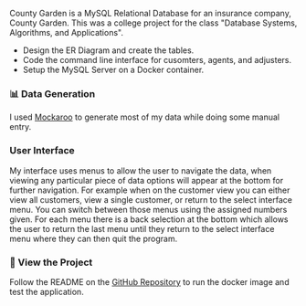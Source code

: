 County Garden is a MySQL Relational Database for an insurance company, County Garden. This was a college project for the class "Database Systems, Algorithms, and Applications".

- Design the ER Diagram and create the tables.
- Code the command line interface for cusomters, agents, and adjusters.
- Setup the MySQL Server on a Docker container.

### 📊 Data Generation

I used [Mockaroo](https://www.mockaroo.com/) to generate most of my data while doing some manual entry.

### User Interface 

My interface uses menus to allow the user to navigate the data, when viewing any particular piece of data options will appear at the bottom for further navigation.
For example when on the customer view you can either view all customers, view a single customer, or return to the select interface menu.
You can switch between those menus using the assigned numbers given.
For each menu there is a back selection at the bottom which allows the user to return the last menu until they return to the select interface menu where they can then quit the program.

### 🔎 View the Project

Follow the README on the [GitHub Repository](http://localhost:3000/portfolio/countygarden) to run the docker image and test the application.